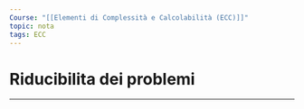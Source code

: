 ```yaml
---
Course: "[[Elementi di Complessità e Calcolabilità (ECC)]]"
topic: nota
tags: ECC
---
```


# Riducibilita dei problemi
---

